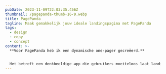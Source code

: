 ```yaml
---
pubDate: 2023-11-09T22:03:35.456Z
thumbnail: /pagepanda-thumb-16-9.webp
title: PagePanda
tagline: Maak gemakkelijk jouw ideale landingspagina met PagePanda
tags:
  - design
  - copy
  - concept
content: >-
  **Voor PagePanda heb ik een dynamische one-pager gecreëerd.**


  Het betreft een denkbeeldige app die gebruikers moeiteloos laat landingspagina's bouwen. Met een intuïtieve drag-and-drop interface staat het design bol van potentie, waarbij het de eenvoud en flexibiliteit van de app accentueert.
---
```

